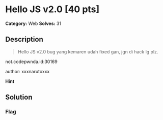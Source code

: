 # Hello JS v2.0 [40 pts]

**Category:** Web
**Solves:** 31

## Description
>Hello JS v2.0 bug yang kemaren udah fixed gan, jgn di hack lg plz.

not.codepwnda.id:30169

author: xxxnarutoxxx

**Hint**


## Solution

### Flag

